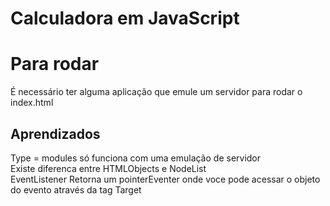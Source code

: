 # Calculadora em JavaScript


# Para rodar
 É necessário ter alguma aplicação que emule um servidor para rodar o index.html

## Aprendizados
  Type = modules só funciona com uma emulação de servidor<br>
  Existe diferenca entre HTMLObjects e NodeList<br>
  EventListener Retorna um pointerEventer onde voce pode acessar o objeto do evento através da tag Target<br>
